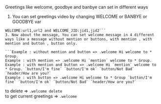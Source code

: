 Greetings like welcome, goodbye and banbye can set in different ways
1. You can set greetings video by changing WELCOME or BANBYE or GOODBYE var<br>
```Example WELCOME:url and WELCOME_JID:jid or
WELCOME:url1,url2 and WELCOME_JID:jid1,jid2```
3. Now about the message, You can set welcome message in 4 different ways like a message without mention or buttons, with mention , with mention and button , button only.

```Example : without mention and button => .welcome Hi welcome to * Group.
Example : with mention => .welcome Hi `mention` welcome to * Group.
Example : with mention and button => .welcome Hi `mention` welcome to * Group. `button/I'm fine` `button/I'm ok` `button/Not Bad` `header/How are you?`
Example : with button => .welcome Hi welcome to * Group `button/I'm fine` `button/I'm ok` `button/Not Bad` `header/How are you?`
```
to delete => ```.welcome delete ```<br>
to get current greetings => ```.welcome```